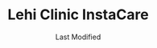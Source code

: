 ---
layout: location-page
date: Last Modified
description: "Local COVID-19 testing is available at Lehi Clinic InstaCare in Lehi, Utah, USA."
permalink: "locations/utah/lehi/lehi-clinic-instacare/"
tags:
  - locations
  - utah
title: Lehi Clinic InstaCare
uniqueName: lehi-clinic-instacare
state: Utah
stateAbbr: UT
hood: "Lehi"
address: "3249 N 1200 W Ste A"
city: "Lehi"
zip: "84043"
zipsNearby: "84003 84004 84006 84010 84011 84054 84087 84013 84014 84015 84016 84056 84075 84089 84017 84024 84638 84020 84027 84022 84626 84628 84629 84025 84632 84633 84029 84032 84033 84315 84036 84061 84037 84040 84041 84005 84043 84045 84639 84044 84047 84049 84645 84018 84050 84646 84647 84648 84055 84401 84403 84405 84408 84409 84057 84058 84059 84097 84060 84068 84098 84651 84042 84062 84601 84602 84603 84604 84605 84606 84065 84095 84096 84067 84069 84653 84101 84102 84103 84104 84105 84106 84107 84108 84109 84110 84111 84112 84113 84114 84115 84116 84117 84118 84119 84120 84121 84122 84123 84124 84125 84126 84127 84128 84129 84130 84131 84132 84133 84134 84136 84138 84139 84141 84143 84145 84147 84148 84150 84151 84152 84157 84158 84165 84170 84171 84180 84184 84189 84190 84199 84070 84090 84091 84092 84093 84094 84655 84660 84663 84664 84071 84074 84080 84082 84081 84084 84088 84144" 
mapUrl: "http://maps.apple.com/?q=Lehi+Clinic+InstaCare&address=3249+N+1200+W+Ste+A,Lehi,Utah,84043"
locationType: Drive-thru
phone: "801-753-4310"
website: "https://intermountainhealthcare.org/locations/lehi-clinic/medical-services/instacare/"
onlineBooking: undefined
closed: undefined
closedUpdate: April 21st, 2020
notes: "Requires phone screen."
days: Everyday
hours: 9AM-5PM
ctaMessage: Learn more
ctaUrl: "https://intermountainhealthcare.org/locations/lehi-clinic/medical-services/instacare/"
---